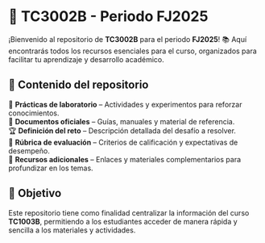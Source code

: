 # 🚀 TC3002B - Periodo FJ2025  

¡Bienvenido al repositorio de **TC3002B** para el periodo **FJ2025**! 📚 Aquí encontrarás todos los recursos esenciales para el curso, organizados para facilitar tu aprendizaje y desarrollo académico.  

## 📌 Contenido del repositorio  
🧪 **Prácticas de laboratorio** – Actividades y experimentos para reforzar conocimientos.  
📄 **Documentos oficiales** – Guías, manuales y material de referencia.  
🏆 **Definición del reto** – Descripción detallada del desafío a resolver.  
📑 **Rúbrica de evaluación** – Criterios de calificación y expectativas de desempeño.  
🔗 **Recursos adicionales** – Enlaces y materiales complementarios para profundizar en los temas.  

## 🎯 Objetivo  
Este repositorio tiene como finalidad centralizar la información del curso **TC1003B**, permitiendo a los estudiantes acceder de manera rápida y sencilla a los materiales y actividades.  
